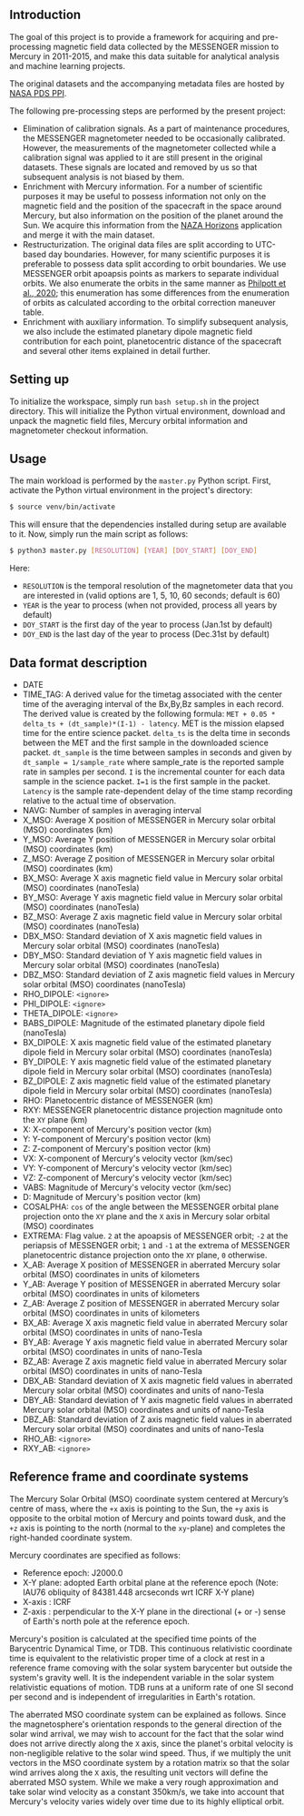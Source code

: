 ## Introduction
The goal of this project is to provide a framework for acquiring and pre-processing magnetic field data collected by the MESSENGER mission to Mercury in 2011-2015, and make this data suitable for analytical analysis and machine learning projects.

The original datasets and the accompanying metadata files are hosted by [NASA PDS PPI](https://pds-ppi.igpp.ucla.edu/search/view/?f=yes&id=pds://PPI/MESS-E_V_H_SW-MAG-4-SUMM-CALIBRATED-V1.0/DATA/MSO).

The following pre-processing steps are performed by the present project:
* Elimination of calibration signals. As a part of maintenance procedures, the MESSENGER magnetometer needed to be occasionally calibrated. However, the measurements of the magnetometer collected while a calibration signal was applied to it are still present in the original datasets. These signals are located and removed by us so that subsequent analysis is not biased by them.
* Enrichment with Mercury information. For a number of scientific purposes it may be useful to possess information not only on the magnetic field and the position of the spacecraft in the space around Mercury, but also information on the position of the planet around the Sun. We acquire this information from the [NAZA Horizons](https://ssd.jpl.nasa.gov/horizons/) application and merge it with the main dataset.
* Restructurization. The original data files are split according to UTC-based day boundaries. However, for many scientific purposes it is preferable to possess data split according to orbit boundaries. We use MESSENGER orbit apoapsis points as markers to separate individual orbits. We also enumerate the orbits in the same manner as [Philpott et al., 2020](https://agupubs.onlinelibrary.wiley.com/doi/full/10.1029/2019JA027544); this enumeration has some differences from the enumeration of orbits as calculated according to the orbital correction maneuver table.
* Enrichment with auxiliary information. To simplify subsequent analysis, we also include the estimated planetary dipole magnetic field contribution for each point, planetocentric distance of the spacecraft and several other items explained in detail further.


## Setting up
To initialize the workspace, simply run `bash setup.sh` in the project directory. This will initialize the Python virtual environment, download and unpack the magnetic field files, Mercury orbital information and magnetometer checkout information. 

## Usage
The main workload is performed by the `master.py` Python script. First, activate the Python virtual environment in the project's directory:
```bash
$ source venv/bin/activate
```
This will ensure that the dependencies installed during setup are available to it.
Now, simply run the main script as follows:
```bash
$ python3 master.py [RESOLUTION] [YEAR] [DOY_START] [DOY_END]
```

Here:
* `RESOLUTION` is the temporal resolution of the magnetometer data that you are interested in (valid options are 1, 5, 10, 60 seconds; default is 60)
* `YEAR` is the year to process (when not provided, process all years by default)
* `DOY_START` is the first day of the year to process (Jan.1st  by default)
* `DOY_END` is the last day of the year to process (Dec.31st by default)

## Data format description
* DATE 
* TIME_TAG: A derived value for the timetag associated with the center time of the averaging interval of the Bx,By,Bz samples in each record. The derived value is created by the following formula: `MET + 0.05 * delta_ts + (dt_sample)*(I-1) - latency`. MET is the mission elapsed time for the entire science packet. `delta_ts` is the delta time in seconds between the MET and the first sample in the downloaded science packet. `dt_sample` is the time between samples in seconds and given by `dt_sample = 1/sample_rate` where sample_rate is the reported sample rate in samples per second. `I` is the incremental counter for each data sample in the science packet. `I=1` is the first sample in the packet. `Latency` is the sample rate-dependent delay of the time stamp  recording relative to the actual time of observation.
* NAVG: Number of samples in averaging interval
* X_MSO: Average X position of MESSENGER in Mercury solar orbital (MSO) coordinates (km)
* Y_MSO: Average Y position of MESSENGER in Mercury solar orbital (MSO) coordinates (km)
* Z_MSO: Average Z position of MESSENGER in Mercury solar orbital (MSO) coordinates (km)
* BX_MSO: Average X axis magnetic field value in Mercury solar orbital (MSO) coordinates (nanoTesla)
* BY_MSO: Average Y axis magnetic field value in Mercury solar orbital (MSO) coordinates (nanoTesla)
* BZ_MSO: Average Z axis magnetic field value in Mercury solar orbital (MSO) coordinates (nanoTesla)
* DBX_MSO: Standard deviation of X axis magnetic field values in Mercury solar orbital (MSO) coordinates (nanoTesla)
* DBY_MSO: Standard deviation of Y axis magnetic field values in Mercury solar orbital (MSO) coordinates (nanoTesla)
* DBZ_MSO: Standard deviation of Z axis magnetic field values in Mercury solar orbital (MSO) coordinates (nanoTesla)
* RHO_DIPOLE: `<ignore>`
* PHI_DIPOLE: `<ignore>`
* THETA_DIPOLE: `<ignore>`
* BABS_DIPOLE: Magnitude of the estimated planetary dipole field (nanoTesla)
* BX_DIPOLE: X axis magnetic field value of the estimated planetary dipole field in Mercury solar orbital (MSO) coordinates (nanoTesla)
* BY_DIPOLE: Y axis magnetic field value of the estimated planetary dipole field in Mercury solar orbital (MSO) coordinates (nanoTesla)
* BZ_DIPOLE: Z axis magnetic field value of the estimated planetary dipole field in Mercury solar orbital (MSO) coordinates (nanoTesla)
* RHO: Planetocentric distance of MESSENGER (km)
* RXY: MESSENGER planetocentric distance projection magnitude onto the `XY` plane (km)
* X: X-component of Mercury's position vector (km)
* Y: Y-component of Mercury's position vector (km)
* Z: Z-component of Mercury's position vector (km)
* VX: X-component of Mercury's velocity vector (km/sec)                           
* VY: Y-component of Mercury's velocity vector (km/sec)                           
* VZ: Z-component of Mercury's velocity vector (km/sec) 
* VABS: Magnitude of Mercury's velocity vector (km/sec)
* D: Magnitude of Mercury's position vector (km)
* COSALPHA: `cos` of the angle between the MESSENGER orbital plane projection onto the `XY` plane and the `X` axis in Mercury solar orbital (MSO) coordinates
* EXTREMA: Flag value. `2` at the apoapsis of MESSENGER orbit; `-2` at the periapsis of MESSENGER orbit; `1` and `-1` at the extrema of MESSENGER planetocentric distance projection onto the `XY` plane, `0` otherwise.
* X_AB: Average X position of MESSENGER in aberrated Mercury solar orbital (MSO) coordinates in units of kilometers
* Y_AB: Average Y position of MESSENGER in aberrated Mercury solar orbital (MSO) coordinates in units of kilometers
* Z_AB: Average Z position of MESSENGER in aberrated Mercury solar orbital (MSO) coordinates in units of kilometers
* BX_AB: Average X axis magnetic field value in aberrated Mercury solar orbital (MSO) coordinates in units of nano-Tesla
* BY_AB: Average Y axis magnetic field value in aberrated Mercury solar orbital (MSO) coordinates in units of nano-Tesla
* BZ_AB: Average Z axis magnetic field value in aberrated Mercury solar orbital (MSO) coordinates in units of nano-Tesla
* DBX_AB: Standard deviation of X axis magnetic field values in aberrated Mercury solar orbital (MSO) coordinates and units of nano-Tesla
* DBY_AB: Standard deviation of Y axis magnetic field values in aberrated Mercury solar orbital (MSO) coordinates and units of nano-Tesla
* DBZ_AB: Standard deviation of Z axis magnetic field values in aberrated Mercury solar orbital (MSO) coordinates and units of nano-Tesla
* RHO_AB: `<ignore>`
* RXY_AB: `<ignore>`


## Reference frame and coordinate systems

The Mercury Solar Orbital (MSO) coordinate system centered at Mercury’s centre of mass, where the `+x` axis is pointing to the Sun, the `+y` axis is opposite to the orbital motion of Mercury and points toward dusk, and the `+z` axis is pointing to the north (normal to the `xy`-plane) and completes the right-handed coordinate system.

Mercury coordinates are specified as follows:
* Reference epoch: J2000.0
* X-Y plane: adopted Earth orbital plane at the reference epoch (Note: IAU76 obliquity of 84381.448 arcseconds wrt ICRF X-Y plane)
* X-axis   : ICRF
* Z-axis   : perpendicular to the X-Y plane in the directional (+ or -) sense of Earth's north pole at the reference epoch.
  
Mercury's position is calculated at the specified time points of the Barycentric Dynamical Time, or TDB. This continuous relativistic coordinate time is equivalent to the relativistic proper time of a clock at rest in a reference frame comoving with the solar system barycenter but outside the system's gravity well. It is the independent variable in the solar system relativistic equations of motion. TDB runs at a uniform rate of one SI second per second and is independent of irregularities in Earth's rotation.
  
The aberrated MSO coordinate system can be explained as follows. Since the magnetosphere's orientation responds to the general direction of the solar wind arrival, we may wish to account for the fact that the solar wind does not arrive directly along the `X` axis, since the planet's orbital velocity is non-negligible relative to the solar wind speed. Thus, if we multiply the unit vectors in the MSO coordinate system by a rotation matrix so that the solar wind arrives along the `X` axis, the resulting unit vectors will define the aberrated MSO system. While we make a very rough approximation and take solar wind velocity as a constant 350km/s, we take into account that Mercury's velocity varies widely over time due to its highly elliptical orbit.
